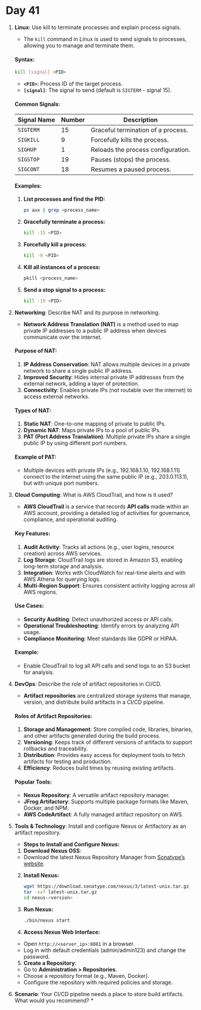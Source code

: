 # Day 41

1. **Linux**: Use kill to terminate processes and explain process signals.
   * The `kill` command in Linux is used to send signals to processes, allowing you to manage and terminate them.

   #### **Syntax:**
      ```bash
      kill [signal] <PID>
      ```

   - **`<PID>`**: Process ID of the target process.
   - **`[signal]`**: The signal to send (default is `SIGTERM` - signal 15).

   #### **Common Signals:**
    | Signal Name | Number | Description                         |
    |-------------|--------|-------------------------------------|
    | `SIGTERM`   | 15     | Graceful termination of a process.  |
    | `SIGKILL`   | 9      | Forcefully kills the process.       |
    | `SIGHUP`    | 1      | Reloads the process configuration.  |
    | `SIGSTOP`   | 19     | Pauses (stops) the process.         |
    | `SIGCONT`   | 18     | Resumes a paused process.           |

   #### **Examples:**
   1. **List processes and find the PID:**
      ```bash
      ps aux | grep <process_name>
      ```

   2. **Gracefully terminate a process:**
      ```bash
      kill -15 <PID>
      ```

   3. **Forcefully kill a process:**
      ```bash
      kill -9 <PID>
      ```

   4. **Kill all instances of a process:**
      ```bash
      pkill <process_name>
      ```

   5. **Send a stop signal to a process:**
      ```bash
      kill -19 <PID>
      ```


2. **Networking**: Describe NAT and its purpose in networking.
   * **Network Address Translation (NAT)** is a method used to map private IP addresses to a public IP address when devices communicate over the internet.

   #### **Purpose of NAT:**
   1. **IP Address Conservation**: NAT allows multiple devices in a private network to share a single public IP address.  
   2. **Improved Security**: Hides internal private IP addresses from the external network, adding a layer of protection.  
   3. **Connectivity**: Enables private IPs (not routable over the internet) to access external networks.

   #### **Types of NAT:**
   1. **Static NAT**: One-to-one mapping of private to public IPs.
   2. **Dynamic NAT**: Maps private IPs to a pool of public IPs.
   3. **PAT (Port Address Translation)**: Multiple private IPs share a single public IP by using different port numbers.

   #### **Example of PAT:**
    - Multiple devices with private IPs (e.g., 192.168.1.10, 192.168.1.11) connect to the internet using the same public IP (e.g., 203.0.113.1), but with unique port numbers.

 
3. **Cloud Computing**: What is AWS CloudTrail, and how is it used?
   * **AWS CloudTrail** is a service that records **API calls** made within an AWS account, providing a detailed log of activities for governance, compliance, and operational auditing.

   #### **Key Features:**
   1. **Audit Activity**: Tracks all actions (e.g., user logins, resource creation) across AWS services.
   2. **Log Storage**: CloudTrail logs are stored in Amazon S3, enabling long-term storage and analysis.
   3. **Integration**: Works with CloudWatch for real-time alerts and with AWS Athena for querying logs.
   4. **Multi-Region Support**: Ensures consistent activity logging across all AWS regions.

   #### **Use Cases:**
    - **Security Auditing**: Detect unauthorized access or API calls.
    - **Operational Troubleshooting**: Identify errors by analyzing API usage.
    - **Compliance Monitoring**: Meet standards like GDPR or HIPAA.

   #### **Example:**
    - Enable CloudTrail to log all API calls and send logs to an S3 bucket for analysis.

 

4. **DevOps**: Describe the role of artifact repositories in CI/CD.
   * **Artifact repositories** are centralized storage systems that manage, version, and distribute build artifacts in a CI/CD pipeline.

   #### **Roles of Artifact Repositories:**
   1. **Storage and Management**: Store compiled code, libraries, binaries, and other artifacts generated during the build process.
   2. **Versioning**: Keeps track of different versions of artifacts to support rollbacks and traceability.
   3. **Distribution**: Provides easy access for deployment tools to fetch artifacts for testing and production.
   4. **Efficiency**: Reduces build times by reusing existing artifacts.

   #### **Popular Tools:**
    - **Nexus Repository**: A versatile artifact repository manager.
    - **JFrog Artifactory**: Supports multiple package formats like Maven, Docker, and NPM.
    - **AWS CodeArtifact**: A fully managed artifact repository on AWS.

 
5. **Tools & Technology**: Install and configure Nexus or Artifactory as an artifact repository.
   * **Steps to Install and Configure Nexus:**

   1. **Download Nexus OSS**:
    - Download the latest Nexus Repository Manager from [Sonatype’s website](https://www.sonatype.com).

   2. **Install Nexus:**
      ```bash
      wget https://download.sonatype.com/nexus/3/latest-unix.tar.gz
      tar -xvf latest-unix.tar.gz
      cd nexus-<version>
      ```

   3. **Run Nexus:**
      ```bash
      ./bin/nexus start
      ```

   4. **Access Nexus Web Interface:**
    - Open `http://<server_ip>:8081` in a browser.
    - Log in with default credentials (admin/admin123) and change the password.

   5. **Create a Repository**:
    - Go to **Administration > Repositories**.
    - Choose a repository format (e.g., Maven, Docker).
    - Configure the repository with required policies and storage.


 
6. **Scenario**: Your CI/CD pipeline needs a place to store build artifacts. What would you recommend?
   * 
